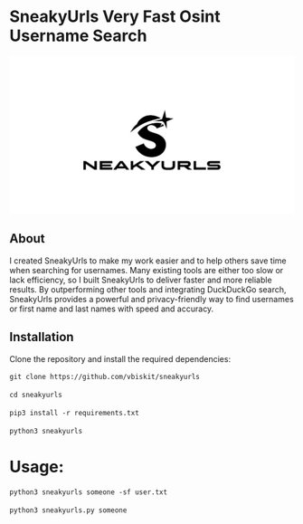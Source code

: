 # SneakyUrls Very Fast Osint Username Search 
![Screenshot](sneakyurl.jpg)

## About  

I created SneakyUrls to make my work easier and to help others save time when searching for usernames. Many existing tools are either too slow or lack efficiency, so I built SneakyUrls to deliver faster and more reliable results. By outperforming other tools and integrating DuckDuckGo search, SneakyUrls provides a powerful and privacy-friendly way to find usernames or first name and last names with speed and accuracy. 

## Installation  

Clone the repository and install the required dependencies:  
```
git clone https://github.com/vbiskit/sneakyurls

cd sneakyurls

pip3 install -r requirements.txt

python3 sneakyurls
```
# Usage:
```
python3 sneakyurls someone -sf user.txt

python3 sneakyurls.py someone 
